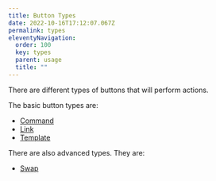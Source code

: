 ```yaml
---
title: Button Types
date: 2022-10-16T17:12:07.067Z
permalink: types
eleventyNavigation:
  order: 100
  key: types
  parent: usage
  title: ""
---
```

T﻿here are different types of buttons that will perform actions.

The basic button types are:

- [﻿Command](/usage/types/command) 
- [﻿Link](/usage/types/link)
- [﻿Template](/usage/types/template)

T﻿here are also advanced types. They are:

- [Swap](/usage/types/swap)